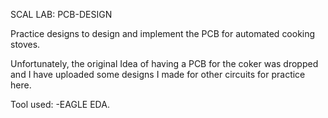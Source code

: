 SCAL LAB: PCB-DESIGN

Practice designs to design and implement the PCB for automated cooking stoves.

Unfortunately, the original Idea of having a PCB for the coker was dropped and I have uploaded some designs I made for other circuits for practice here.

Tool used: -EAGLE EDA.
